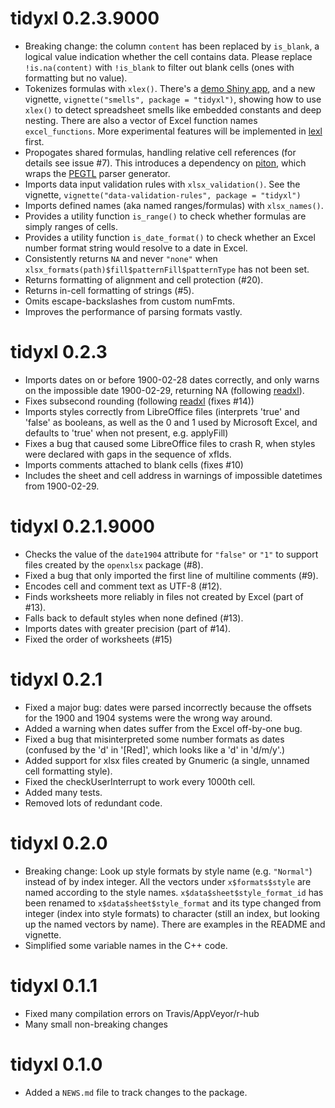# tidyxl 0.2.3.9000

* Breaking change: the column `content` has been replaced by `is_blank`, a
    logical value indication whether the cell contains data.  Please replace
    `!is.na(content)` with `!is_blank` to filter out blank cells (ones with
    formatting but no value).
* Tokenizes formulas with `xlex()`.
    There's a [demo Shiny app](https://duncan-garmonsway.shinyapps.io/xlex/), and a
    new vignette, `vignette("smells", package = "tidyxl")`, showing how to use
    `xlex()` to detect spreadsheet smells like embedded constants and deep
    nesting.  There are also a vector of Excel function names `excel_functions`.
    More experimental features will be implemented in
    [lexl](httsp://nacnudus.github.io/lexl) first.
* Propogates shared formulas, handling relative cell references (for details see
    issue #7).  This introduces a dependency on
    [piton](https://cran.r-project.org/package=piton), which wraps the
    [PEGTL](https://github.com/taocpp/PEGTL) parser generator.
* Imports data input validation rules with `xlsx_validation()`.  See the
    vignette, `vignette("data-validation-rules", package = "tidyxl")`
* Imports defined names (aka named ranges/formulas) with `xlsx_names()`.
* Provides a utility function `is_range()` to check whether formulas are simply
    ranges of cells.
* Provides a utility function `is_date_format()` to check whether an Excel
  number format string would resolve to a date in Excel.
* Consistently returns `NA` and never `"none"` when
  `xlsx_formats(path)$fill$patternFill$patternType` has not been set.
* Returns formatting of alignment and cell protection (#20).
* Returns in-cell formatting of strings (#5).
* Omits escape-backslashes from custom numFmts.
* Improves the performance of parsing formats vastly.

# tidyxl 0.2.3

* Imports dates on or before 1900-02-28 dates correctly, and only warns on the impossible date 1900-02-29, returning NA (following [readxl](https://github.com/tidyverse/readxl/commit/c9a54ae9ce0394808f6d22e8ef1a7a647b2d92bb)).
* Fixes subsecond rounding (following [readxl](https://github.com/tidyverse/readxl/commit/63ef215f57322dd5d7a27799a2a3fe463bd39fc7) (fixes #14))
* Imports styles correctly from LibreOffice files (interprets 'true' and 'false'
  as booleans, as well as the 0 and 1 used by Microsoft Excel, and defaults to
  'true' when not present, e.g. applyFill)
* Fixes a bug that caused some LibreOffice files to crash R, when styles were
    declared with gaps in the sequence of xfIds.
* Imports comments attached to blank cells (fixes #10)
* Includes the sheet and cell address in warnings of impossible datetimes from
    1900-02-29.

# tidyxl 0.2.1.9000

* Checks the value of the `date1904` attribute for `"false"` or `"1"` to support files
  created by the `openxlsx` package (#8).
* Fixed a bug that only imported the first line of multiline comments (#9).
* Encodes cell and comment text as UTF-8 (#12).
* Finds worksheets more reliably in files not created by Excel (part of #13).
* Falls back to default styles when none defined (#13).
* Imports dates with greater precision (part of #14).
* Fixed the order of worksheets (#15)

# tidyxl 0.2.1

* Fixed a major bug: dates were parsed incorrectly because the offsets for the
  1900 and 1904 systems were the wrong way around.
* Added a warning when dates suffer from the Excel off-by-one bug.
* Fixed a bug that misinterpreted some number formats as dates (confused by the
  'd' in '[Red]', which looks like a 'd' in 'd/m/y'.)
* Added support for xlsx files created by Gnumeric (a single, unnamed cell
  formatting style).
* Fixed the checkUserInterrupt to work every 1000th cell.
* Added many tests.
* Removed lots of redundant code.

# tidyxl 0.2.0

* Breaking change: Look up style formats by style name (e.g.
  `"Normal"`) instead of by index integer.  All the vectors under
  `x$formats$style` are named according to the style names.
  `x$data$sheet$style_format_id` has been renamed to `x$data$sheet$style_format`
  and its type changed from integer (index into style formats) to character
  (still an index, but looking up the named vectors by name).  There are
  examples in the README and vignette.
* Simplified some variable names in the C++ code.

# tidyxl 0.1.1

* Fixed many compilation errors on Travis/AppVeyor/r-hub
* Many small non-breaking changes

# tidyxl 0.1.0

* Added a `NEWS.md` file to track changes to the package.



